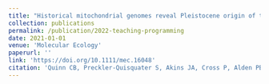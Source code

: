```yaml
---
title: "Historical mitochondrial genomes reveal Pleistocene origin of the red wolf and insights for North American Canis phylogeography"
collection: publications
permalink: /publication/2022-teaching-programming
date: 2021-01-01
venue: 'Molecular Ecology'
paperurl: ''
link: 'https://doi.org/10.1111/mec.16048'
citation: 'Quinn CB, Preckler-Quisquater S, Akins JA, Cross P, Alden PB, Vanderzwan SL, Stephenson JA, Figura P, Green GA, Hiller T, Sacks BN. 2022. &quot;Historical mitochondrial genomes reveal Pleistocene origin of the red wolf and insights for North American Canis phylogeography&quot; <i>Molecular Ecology<i>. doi.10.1111/mec.16048'
---
```

